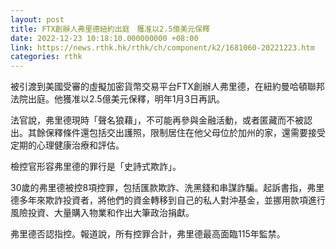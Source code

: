 ```yaml
---
layout: post
title: FTX創辦人弗里德紐約出庭　獲准以2.5億美元保釋
date: 2022-12-23 10:18:10.000000000 +08:00
link: https://news.rthk.hk/rthk/ch/component/k2/1681060-20221223.htm
categories: rthk
---
```


被引渡到美國受審的虛擬加密貨幣交易平台FTX創辦人弗里德，在紐約曼哈頓聯邦法院出庭。他獲准以2.5億美元保釋，明年1月3日再訊。

法官說，弗里德現時「聲名狼藉」，不可能再參與金融活動，或者匿藏而不被認出。其餘保釋條件還包括交出護照，限制居住在他父母位於加州的家，還需要接受定期的心理健康治療和評估。

檢控官形容弗里德的罪行是「史詩式欺詐」。

30歲的弗里德被控8項控罪，包括匯款欺詐、洗黑錢和串謀詐騙。起訴書指，弗里德多年來欺詐投資者，將他們的資金轉移到自己的私人對沖基金，並挪用款項進行風險投資、大量購入物業和作出大筆政治捐獻。

弗里德否認指控。報道說，所有控罪合計，弗里德最高面臨115年監禁。
